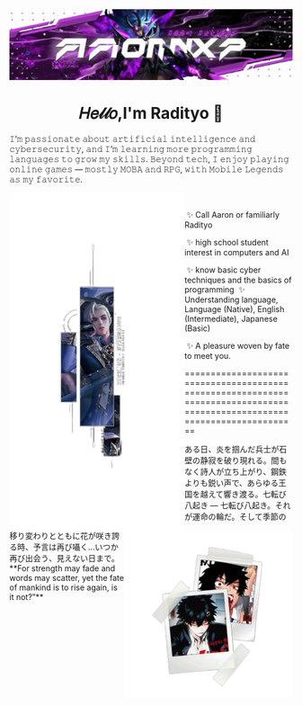 <img src="./assets/images/Banner.jpg">

<h1 align="center">𝐻𝑒𝓁𝓁𝑜,I'm Radityo 👋</h1>
𝙸’𝚖 𝚙𝚊𝚜𝚜𝚒𝚘𝚗𝚊𝚝𝚎 𝚊𝚋𝚘𝚞𝚝 𝚊𝚛𝚝𝚒𝚏𝚒𝚌𝚒𝚊𝚕 𝚒𝚗𝚝𝚎𝚕𝚕𝚒𝚐𝚎𝚗𝚌𝚎 𝚊𝚗𝚍 𝚌𝚢𝚋𝚎𝚛𝚜𝚎𝚌𝚞𝚛𝚒𝚝𝚢, 𝚊𝚗𝚍 𝙸’𝚖 𝚕𝚎𝚊𝚛𝚗𝚒𝚗𝚐 𝚖𝚘𝚛𝚎 𝚙𝚛𝚘𝚐𝚛𝚊𝚖𝚖𝚒𝚗𝚐 𝚕𝚊𝚗𝚐𝚞𝚊𝚐𝚎𝚜 𝚝𝚘 𝚐𝚛𝚘𝚠 𝚖𝚢 𝚜𝚔𝚒𝚕𝚕𝚜.
𝙱𝚎𝚢𝚘𝚗𝚍 𝚝𝚎𝚌𝚑, 𝙸 𝚎𝚗𝚓𝚘𝚢 𝚙𝚕𝚊𝚢𝚒𝚗𝚐 𝚘𝚗𝚕𝚒𝚗𝚎 𝚐𝚊𝚖𝚎𝚜 — 𝚖𝚘𝚜𝚝𝚕𝚢 𝙼𝙾𝙱𝙰 𝚊𝚗𝚍 𝚁𝙿𝙶, 𝚠𝚒𝚝𝚑 𝙼𝚘𝚋𝚒𝚕𝚎 𝙻𝚎𝚐𝚎𝚗𝚍𝚜 𝚊𝚜 𝚖𝚢 𝚏𝚊𝚟𝚘𝚛𝚒𝚝𝚎.


<br>
<div>
 <div>
   <img src="./assets/images/Cecil.png" align="left" height="600px" style="width:auto;">

   &nbsp;
    
   &nbsp;&#10024; Call Aaron or familiarly Radityo

   &nbsp;&#10024; high school student interest in computers and AI

   &nbsp;&#10024; know basic cyber techniques and the basics of programming
   &nbsp;&#10024; Understanding language, Language (Native), English (Intermediate), Japanese (Basic)

   &nbsp;&#10024; A pleasure woven by fate to meet you.

   
   ==========================================================================================================================
   
  </p>
 </div>
</div>
  <img src="./assets/images/Phb.png" align="right" width="300px">
  <p align="left">
   ある日、炎を掴んだ兵士が石壁の静寂を破り現れる。間もなく詩人が立ち上がり、鋼鉄よりも鋭い声で、あらゆる王国を越えて響き渡る。七転び八起き ― 七転び八起き。それが運命の輪だ。そして季節の移り変わりとともに花が咲き誇る時、予言は再び囁く…いつか再び出会う、見えない日まで。
   **For strength may fade and words may scatter, yet the fate of mankind is to rise again, is it not?”**
   
  </p>
</div>

